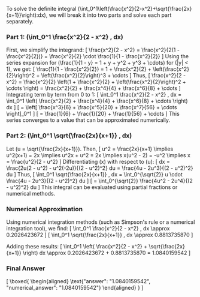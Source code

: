 To solve the definite integral \(\int_0^1\left(\frac{x^2}{2-x^2}+\sqrt{\frac{2x}{x+1}}\right)\:dx\), we will break it into two parts and solve each part separately.

### Part 1: \(\int_0^1 \frac{x^2}{2 - x^2} \, dx\)

First, we simplify the integrand:
\[
\frac{x^2}{2 - x^2} = \frac{x^2}{2(1 - \frac{x^2}{2})} = \frac{x^2}{2} \cdot \frac{1}{1 - \frac{x^2}{2}}
\]
Using the series expansion for \(\frac{1}{1 - y} = 1 + y + y^2 + y^3 + \cdots\) for \(|y| < 1\), we get:
\[
\frac{1}{1 - \frac{x^2}{2}} = 1 + \frac{x^2}{2} + \left(\frac{x^2}{2}\right)^2 + \left(\frac{x^2}{2}\right)^3 + \cdots
\]
Thus,
\[
\frac{x^2}{2 - x^2} = \frac{x^2}{2} \left(1 + \frac{x^2}{2} + \left(\frac{x^2}{2}\right)^2 + \cdots \right) = \frac{x^2}{2} + \frac{x^4}{4} + \frac{x^6}{8} + \cdots
\]
Integrating term by term from 0 to 1:
\[
\int_0^1 \frac{x^2}{2 - x^2} \, dx = \int_0^1 \left( \frac{x^2}{2} + \frac{x^4}{4} + \frac{x^6}{8} + \cdots \right) dx
\]
\[
= \left[ \frac{x^3}{6} + \frac{x^5}{20} + \frac{x^7}{56} + \cdots \right]_0^1
\]
\[
= \frac{1}{6} + \frac{1}{20} + \frac{1}{56} + \cdots
\]
This series converges to a value that can be approximated numerically.

### Part 2: \(\int_0^1 \sqrt{\frac{2x}{x+1}} \, dx\)

Let \(u = \sqrt{\frac{2x}{x+1}}\). Then,
\[
u^2 = \frac{2x}{x+1} \implies u^2(x+1) = 2x \implies u^2x + u^2 = 2x \implies x(u^2 - 2) = -u^2 \implies x = \frac{u^2}{2 - u^2}
\]
Differentiating \(x\) with respect to \(u\):
\[
dx = \frac{2u(2 - u^2) - u^2(-2u)}{(2 - u^2)^2} du = \frac{4u - 2u^3}{(2 - u^2)^2} du
\]
Thus,
\[
\int_0^1 \sqrt{\frac{2x}{x+1}} \, dx = \int_0^{\sqrt{2}} u \cdot \frac{4u - 2u^3}{(2 - u^2)^2} du
\]
\[
= \int_0^{\sqrt{2}} \frac{4u^2 - 2u^4}{(2 - u^2)^2} du
\]
This integral can be evaluated using partial fractions or numerical methods.

### Numerical Approximation

Using numerical integration methods (such as Simpson's rule or a numerical integration tool), we find:
\[
\int_0^1 \frac{x^2}{2 - x^2} \, dx \approx 0.2026423672
\]
\[
\int_0^1 \sqrt{\frac{2x}{x+1}} \, dx \approx 0.8813735870
\]

Adding these results:
\[
\int_0^1 \left( \frac{x^2}{2 - x^2} + \sqrt{\frac{2x}{x+1}} \right) dx \approx 0.2026423672 + 0.8813735870 = 1.0840159542
\]

### Final Answer

\[
\boxed{
\begin{aligned}
\text{"answer": "1.0840159542", "numerical_answer": "1.0840159542"}
\end{aligned}
}
\]